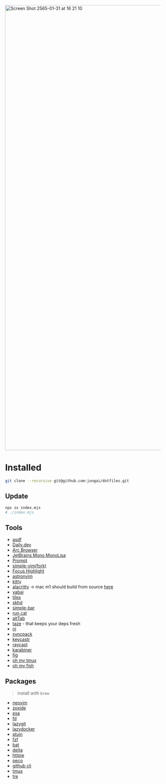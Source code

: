 <img width="1440" alt="Screen Shot 2565-01-31 at 16 21 10" src="https://user-images.githubusercontent.com/32437056/151768482-b53ca6bc-25b7-47f9-ba89-ba5dacde82df.png">

# Installed

```bash
git clone --recursive git@github.com:jungai/dotfiles.git
```

## Update

```bash
npx zx index.mjs
# ./index.mjs
```

## Tools

- [asdf](https://asdf-vm.com/)
- [Daily.dev](https://daily.dev/)
- [Arc Browser](https://arc.net/)
- [JetBrains Mono](https://www.jetbrains.com/lp/mono/),[MonoLisa](https://www.monolisa.dev/)
- [Prompt](https://github.com/starship/starship)
- [simple-vim(fork)](https://github.com/jungai/vscode-simple-vim)
- [Focus Highlight](https://github.com/dtinth/FocusHighlight.spoon)
- [astronvim](https://github.com/AstroNvim/AstroNvim)
- [kitty](https://sw.kovidgoyal.net/kitty/)
- [alacritty](https://github.com/alacritty/alacritty) -> mac m1 should build from source [here](https://github.com/alacritty/alacritty/issues/5632#issuecomment-988049036)
- [yabai](https://github.com/koekeishiya/yabai)
- [tiles](https://freemacsoft.net/tiles/)
- [skhd](https://github.com/koekeishiya/skhd)
- [simple-bar](https://github.com/Jean-Tinland/simple-bar)
- [run cat](https://apps.apple.com/us/app/runcat/id1429033973?mt=12)
- [altTab](https://alt-tab-macos.netlify.app/)
- [taze](https://github.com/antfu/taze) - that keeps your deps fresh
- [ni](https://github.com/antfu/ni)
- [syncpack](https://github.com/JamieMason/syncpack)
- [keycastr](https://github.com/keycastr/keycastr)
- [raycast](https://www.raycast.com/)
- [karabiner](https://karabiner-elements.pqrs.org/)
- [fig](https://fig.io/)
- [oh my tmux](https://github.com/gpakosz/.tmux)
- [oh my fish](https://github.com/oh-my-fish/oh-my-fish)

## Packages

> install with `brew`

- [neovim](https://neovim.io/)
- [zoxide](https://github.com/ajeetdsouza/zoxide)
- [exa](https://github.com/ogham/exa)
- [fd](https://github.com/sharkdp/fd)
- [lazygit](https://github.com/jesseduffield/lazygit)
- [lazydocker](https://github.com/jesseduffield/lazydocker)
- [atuin](https://github.com/ellie/atuin)
- [fzf](https://github.com/junegunn/fzf#using-homebrew)
- [bat](https://github.com/sharkdp/bat)
- [delta](https://github.com/dandavison/delta)
- [httpie](https://httpie.io/)
- [peco](https://github.com/peco/peco)
- [github cli](https://cli.github.com/)
- [tmux](https://github.com/tmux/tmux)
- [tre](https://github.com/dduan/tre)